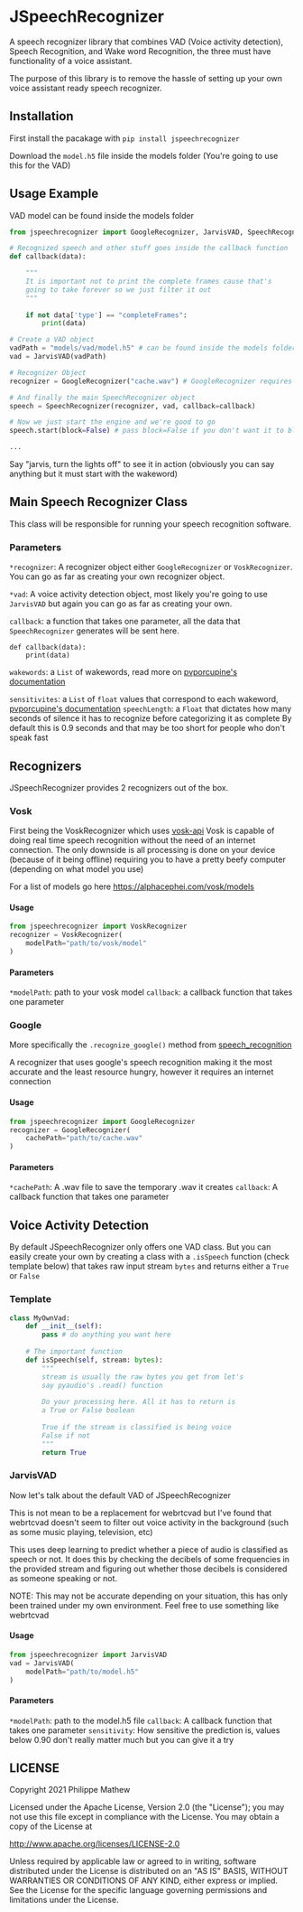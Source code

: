 
# JSpeechRecognizer 
A speech recognizer library that combines VAD (Voice activity detection), Speech Recognition, and Wake word Recognition, the three must have functionality of a voice assistant.

The purpose of this library is to remove the hassle of setting up your own voice assistant ready speech recognizer.

## Installation
First install the pacakage with `pip install jspeechrecognizer`

Download the `model.h5` file inside the models folder (You're going to use this for the VAD)

## Usage Example
VAD model can be found inside the models folder

```py
from jspeechrecognizer import GoogleRecognizer, JarvisVAD, SpeechRecognizer

# Recognized speech and other stuff goes inside the callback function
def callback(data):

	"""
	It is important not to print the complete frames cause that's 
	going to take forever so we just filter it out
	"""
	
	if not data['type'] == "completeFrames":
		print(data)

# Create a VAD object
vadPath = "models/vad/model.h5" # can be found inside the models folder
vad = JarvisVAD(vadPath)

# Recognizer Object
recognizer = GoogleRecognizer("cache.wav") # GoogleRecognizer requires a temporary caching .wav file

# And finally the main SpeechRecognizer object
speech = SpeechRecognizer(recognizer, vad, callback=callback)

# Now we just start the engine and we're good to go
speech.start(block=False) # pass block=False if you don't want it to block

...
```
Say "jarvis, turn the lights off" to see it in action (obviously you can say anything but it must start with the wakeword)

## Main Speech Recognizer Class
This class will be responsible for running your speech recognition software.

### Parameters
`*recognizer`: A recognizer object either `GoogleRecognizer` or `VoskRecognizer`. 
			You can go as far as creating your own recognizer object.

`*vad`: A voice activity detection object, most likely you're going to use `JarvisVAD`
		but again you can go as far as creating your own.
		
`callback`: a function that takes one parameter, all the data that `SpeechRecognizer` generates will be sent here.
```
def callback(data):
	print(data)
```

`wakewords`: a `List` of wakewords, read more on [pvporcupine's documentation](https://pypi.org/project/pvporcupine/)

`sensitivites`: a `List` of `float` values that correspond to each wakeword, [pvporcupine's documentation](https://pypi.org/project/pvporcupine/)
`speechLength`: a `Float` that dictates how many seconds of silence it has to recognize before categorizing it as complete
			By default this is 0.9 seconds and that may be too short for people who don't speak fast

## Recognizers
JSpeechRecognizer provides 2 recognizers out of the box.

### Vosk
First being the VoskRecognizer which uses [vosk-api](https://github.com/alphacep/vosk-api)
Vosk is capable of doing real time speech recognition without the need of an internet connection.
The only downside is all processing is done on your device (because of it being offline) requiring you to have a pretty beefy computer (depending on what model you use)

For a list of models go here https://alphacephei.com/vosk/models

#### Usage
```py
from jspeechrecognizer import VoskRecognizer
recognizer = VoskRecognizer(
	modelPath="path/to/vosk/model"
)

```
#### Parameters
`*modelPath`: path to your vosk model
`callback`: a callback function that takes one parameter

### Google
More specifically the `.recognize_google()` method from [speech_recognition](https://github.com/Uberi/speech_recognition)

A recognizer that uses google's speech recognition making it the most accurate and the least resource hungry, however it requires an internet connection

#### Usage
```py
from jspeechrecognizer import GoogleRecognizer
recognizer = GoogleRecognizer(
	cachePath="path/to/cache.wav"
)
```

#### Parameters
`*cachePath`: A .wav file to save the temporary .wav it creates
`callback`: A callback function that takes one parameter

## Voice Activity Detection
By default JSpeechRecognizer only offers one VAD class. But you can easily create your own by creating a class with a `.isSpeech` function  (check template below) that takes raw input stream `bytes` and returns either a `True` or `False`

### Template 
```py
class MyOwnVad:
	def __init__(self):
		pass # do anything you want here
	
	# The important function
	def isSpeech(self, stream: bytes):
		"""
		stream is usually the raw bytes you get from let's 
		say pyaudio's .read() function
		
		Do your processing here. All it has to return is
		a True or False boolean
		
		True if the stream is classified is being voice
		False if not
		"""
		return True
```

### JarvisVAD
Now let's talk about the default VAD of JSpeechRecognizer

This is not mean to be a replacement for webrtcvad but I've found that webrtcvad doesn't seem to filter out voice activity in the background (such as some music playing, television, etc)

This uses deep learning to predict whether a piece of audio is classified as speech or not.
It does this by checking the decibels of some frequencies in the provided stream and figuring out whether those decibels is considered as someone speaking or not.

NOTE: This may not be accurate depending on your situation, this has only been trained under my own environment. Feel free to use something like webrtcvad

#### Usage
```py
from jspeechrecognizer import JarvisVAD
vad = JarvisVAD(
	modelPath="path/to/model.h5"
)

```

#### Parameters
`*modelPath`: path to the model.h5 file
`callback`: A callback function that takes one parameter
`sensitivity`: How sensitive the prediction is, values below 0.90 don't really matter much but you can give it a try


## LICENSE
   Copyright 2021 Philippe Mathew

   Licensed under the Apache License, Version 2.0 (the "License");
   you may not use this file except in compliance with the License.
   You may obtain a copy of the License at

  http://www.apache.org/licenses/LICENSE-2.0

   Unless required by applicable law or agreed to in writing, software
   distributed under the License is distributed on an "AS IS" BASIS,
   WITHOUT WARRANTIES OR CONDITIONS OF ANY KIND, either express or implied.
   See the License for the specific language governing permissions and
   limitations under the License.

